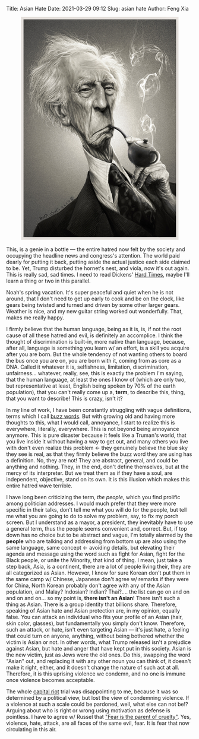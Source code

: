 Title: Asian Hate
Date: 2021-03-29 09:12
Slug: asian hate
Author: Feng Xia

<figure class="col l6 m6 s12">
  <img src="images/bertrand%20russell.jpg"/>
</figure>

This, is a genie in a bottle &mdash; the entire hatred now felt by the
society and occupying the headline news and congress's attention. The
world paid dearly for putting it back, putting aside the actual
justice each side claimed to be. Yet, Trump disturbed the hornet's
nest, and viola, now it's out again. This is really sad, sad times. I
need to read Dickens' [Hard Times][1], maybe I'll learn a thing or two
in this parallel.

Noah's spring vacation.  It's super peaceful and quiet when he is not
around, that I don't need to get up early to cook and be on the clock,
like gears being twisted and turned and driven by some other larger
gears. Weather is nice, and my new guitar string worked out
wonderfully. That, makes me really happy.

I firmly believe that the human language, being as it is, is, if not
the root cause of all these hatred and evil, is definitely an
accomplice. I think the thought of discrimination is built-in, more
native than language, because, after all, language is something you
learn w/ an effort, is a skill you acquire after you are born. But the
whole tendency of not wanting others to board the bus once you are on,
you are born with it, coming from as core as a DNA. Called it whatever
it is, selfishness, limitation, discrimination,
unfairness... whatever, really, see, this is exactly the problem I'm
saying, that the human language, at least the ones I know of (which
are only two, but representative at least, English being spoken by 70%
of the earth population), that you can't really come up a, **term**,
to describe this, thing, that you want to describe! This is crazy,
isn't it?


In my line of work, I have been constantly struggling with vague
definitions, terms which I call [buzz words][2]. But with growing old
and having more thoughts to this, what I would call, annoyance, I
start to realize this is everywhere, literally, everywhere. This is
not beyond being annoyance anymore. This is pure disaster because it
feels like a Truman's world, that you live inside it without having a
way to get out, and many others you live with don't even realize this
problem &larr; they genuinely believe the blue sky they see is real,
as that they firmly believe the buzz word they are using has a
definition. No, they are not! They are abstract, general, and could be
anything and nothing. They, in the end, don't define themselves, but
at the mercy of its interpreter. But we treat them as if they have a
soul, are independent, objective, stand on its own. It is this
illusion which makes this entire hatred wave terrible.

I have long been criticizing the term, _the people_, which you find
prolific among politician addresses. I would much prefer that they
were more specific in their talks, don't tell me what you will do for
the people, but tell me what you are going to do to solve my problem,
say, to fix my porch screen. But I understand as a mayor, a president,
they inevitably have to use a general term, thus the people seems
convenient and, correct. But, if top down has no choice but to be
abstract and vague, I'm totally alarmed by the **people** who are
talking and addressing from bottom up are also using the same
language, same concept &larr; avoiding details, but elevating their
agenda and message using the word such as fight for Asian, fight for
the Black people, or unite the Minority, that kind of thing. I mean,
just take a step back, Asia, is a continent, there are a lot of people
living their, they are all categorized as Asian. However, I know for
sure Korean don't put them in the same camp w/ Chinese, Japanese don't
agree w/ remarks if they were for China, North Korean probably don't
agree with any of the Asian population, and Malay? Indosian? Indian?
Thai?.... the list can go on and on and on and on... so my point is,
**there isn't an Asian**! There isn't such a thing as Asian. There is
a group identity that billions share. Therefore, speaking of Asian
hate and Asian protection are, in my opinion, equally false. You can
attack an individual who fits your profile of an Asian (hair, skin
color, glasses), but fundamentally you simply don't know. Therefore,
such an attack, or hate, isn't even targeting Asian &mdash; it's just
hate, a feeling that could turn on anyone, anything, without being
bothered whether the victim is Asian or not. In other words, what
Trump released isn't a prejudice against Asian, but hate and anger
that have kept put in this society. Asian is the new victim, just as
Jews were the old ones. Do this, swapping the word "Asian" out, and
replacing it with any other noun you can think of, it doesn't make it
right, either, and it doesn't change the nature of such act at
all. Therefore, it is this uprising violence we condemn, and no one is
immune once violence becomes acceptable.

The whole [capital riot][3] trial was disappointing to me, because it
was so determined by a political view, but lost the view of condemning
violence. If a violence at such a scale could be pardoned, well, what
else can not be!? Arguing about who is right or wrong using motivation
as defense is pointless. I have to agree w/ Russel that ["Fear is the
parent of cruelty"][4]. Yes, violence, hate, attack, are all faces of
the same evil, fear. It is fear that now circulating in this air.



[1]: https://en.wikipedia.org/wiki/Hard_Times_(novel)
[2]: {filename}/thoughts/innovation.md
[3]: {filename}/thoughts/capitol%20riot.md
[4]: https://users.drew.edu/~jlenz/whynot.html
